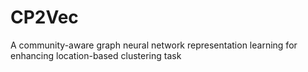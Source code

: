# CP2Vec
A community-aware graph neural network representation learning for enhancing location-based clustering task
